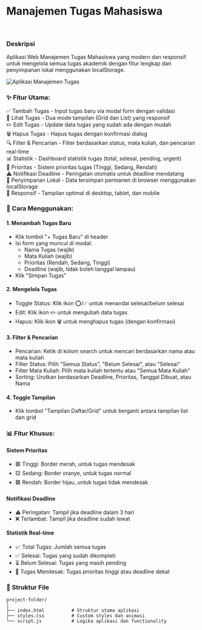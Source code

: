 # Manajemen Tugas Mahasiswa

<br>

### Deskripsi

Aplikasi Web Manajemen Tugas Mahasiswa yang modern dan responsif untuk mengelola semua tugas akademik dengan fitur lengkap dan penyimpanan lokal menggunakan localStorage.

![Aplikasi Manajemen Tugas](https://github.com/MIFTAAHULKHR/pemrograman_web_itera_123140064/tree/main/Miftahul%20Khoiriyah_123140064_Pertemuan1)

### ✨ Fitur Utama:

✅ Tambah Tugas - Input tugas baru via modal form dengan validasi  
👀 Lihat Tugas - Dua mode tampilan (Grid dan List) yang responsif  
✏️ Edit Tugas - Update data tugas yang sudah ada dengan mudah  
🗑️ Hapus Tugas - Hapus tugas dengan konfirmasi dialog  
🔍 Filter & Pencarian - Filter berdasarkan status, mata kuliah, dan pencarian real-time  
📊 Statistik - Dashboard statistik tugas (total, selesai, pending, urgent)  
🎯 Prioritas - Sistem prioritas tugas (Tinggi, Sedang, Rendah)  
⚠️ Notifikasi Deadline - Peringatan otomatis untuk deadline mendatang  
💾 Penyimpanan Lokal - Data tersimpan permanen di browser menggunakan localStorage  
📱 Responsif - Tampilan optimal di desktop, tablet, dan mobile  

### 🚀 Cara Menggunakan:

#### 1. Menambah Tugas Baru
   - Klik tombol "+ Tugas Baru" di header
   - Isi form yang muncul di modal:
     - Nama Tugas (wajib)
     - Mata Kuliah (wajib)
     - Prioritas (Rendah, Sedang, Tinggi)
     - Deadline (wajib, tidak boleh tanggal lampau)
   - Klik "Simpan Tugas"

#### 2. Mengelola Tugas
   - Toggle Status: Klik ikon ⭕/✅ untuk menandai selesai/belum selesai
   - Edit: Klik ikon ✏️ untuk mengubah data tugas
   - Hapus: Klik ikon 🗑️ untuk menghapus tugas (dengan konfirmasi)

#### 3. Filter & Pencarian
   - Pencarian: Ketik di kolom search untuk mencari berdasarkan nama atau mata kuliah
   - Filter Status: Pilih "Semua Status", "Belum Selesai", atau "Selesai"
   - Filter Mata Kuliah: Pilih mata kuliah tertentu atau "Semua Mata Kuliah"
   - Sorting: Urutkan berdasarkan Deadline, Prioritas, Tanggal Dibuat, atau Nama

#### 4. Toggle Tampilan
   - Klik tombol "Tampilan Daftar/Grid" untuk berganti antara tampilan list dan grid

### 📊 Fitur Khusus:

#### Sistem Prioritas
- 🟥 Tinggi: Border merah, untuk tugas mendesak
- 🟨 Sedang: Border oranye, untuk tugas normal  
- 🟩 Rendah: Border hijau, untuk tugas tidak mendesak

#### Notifikasi Deadline
- ⚠️ Peringatan: Tampil jika deadline dalam 3 hari
- ❌ Terlambat: Tampil jika deadline sudah lewat

#### Statistik Real-time
- 📈 Total Tugas: Jumlah semua tugas
- ✅ Selesai: Tugas yang sudah dikompleti
- ⏳ Belum Selesai: Tugas yang masih pending
- 🔴 Tugas Mendesak: Tugas prioritas tinggi atau deadline dekat

### 📁 Struktur File

```
project-folder/
│
├── index.html          # Struktur utama aplikasi
├── styles.css          # Custom styles dan animasi
└── script.js           # Logika aplikasi dan functionality
```




